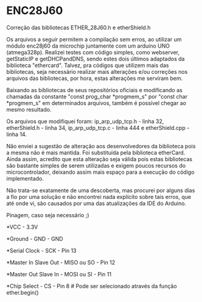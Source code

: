 # ENC28J60
Correção das bibliotecas ETHER_28J60.h e etherShield.h

Os arquivos a seguir permitem a compilação sem erros, ao utilizar um módulo enc28j60 da microchip juntamente com um arduino UNO (atmega328p).
Realizei testes com código simples, como webserver, getStaticIP e getDHCPandDNS, sendo estes dois últimos adaptados da biblioteca "ethercard". Talvez, pra códigos que utilizem mais das bibliotecas, seja necessário realizar mais alterações e/ou correções nos arquivos das bibliotecas, por hora, estas alterações me serviram bem.

Baixando as bibliotecas de seus repositórios oficiais e modificando as chamadas da constante "const prog_char *progmem_s" por "const char *progmem_s" em determinados arquivos, também é possível chegar ao mesmo resultado.

Os arquivos que modifiquei foram:
ip_arp_udp_tcp.h - linha 32, etherShield.h - linha 34, ip_arp_udp_tcp.c - linha 444 e etherShield.cpp - linha 14.

Não enviei a sugestão de alteração aos desenvolvedores da biblioteca pois a mesma não é mais mantida. Foi substituída pela biblioteca etherCard. Ainda assim, acredito que esta alteração seja válida pois estas bibliotecas são bastante simples de serem utilizadas e exigem poucos recursos do microcontrolador, deixando assim mais espaço para a execução do código implementado.

Não trata-se exatamente de uma descoberta, mas procurei por alguns dias a fio por uma solução e não encontrei nada explícito sobre tais erros, que até onde vi, são causados por uma das atualizações da IDE do Arduino.

<p>Pinagem, caso seja necessário ;)</p>
<p>*VCC -   3.3V</p>
<p>*Ground - GND -  GND</p>
<p>*Serial Clock - SCK - Pin 13</p>
<p>*Master In Slave Out - MISO ou SO  - Pin 12</p>
<p>*Master Out Slave In - MOSI ou SI  - Pin 11</p>
<p>*Chip Select - CS  - Pin  8 # Pode ser selecionado através da função ether.begin()</p>
